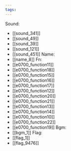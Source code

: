 ```yaml
---
tags:
---
```

Sound:
- [[sound_341]]
- [[sound_49]]
- [[sound_39]]
- [[sound_121]]
- [[sound_451]]
Name:
- [[name_8]]
Fn:
- [[e0700_function11]]
- [[e0700_function18]]
- [[e0700_function15]]
- [[e0700_function16]]
- [[e0700_function17]]
- [[e0700_function12]]
- [[e0700_function20]]
- [[e0700_function21]]
- [[e0700_function13]]
- [[e0700_function14]]
- [[e0700_function10]]
- [[e0700_function22]]
- [[e0700_function19]]
Bgm:
- [[bgm_1]]
Flag:
- [[flag_1]]
- [[flag_9476]]
